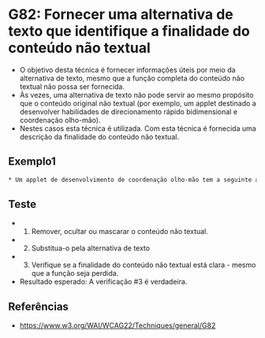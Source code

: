 # G82: Fornecer uma alternativa de texto que identifique a finalidade do conteúdo não textual
* O objetivo desta técnica é fornecer informações úteis por meio da alternativa de texto, mesmo que a função completa do conteúdo não textual não possa ser fornecida.
* Às vezes, uma alternativa de texto não pode servir ao mesmo propósito que o conteúdo original não textual (por exemplo, um applet destinado a desenvolver habilidades de direcionamento rápido bidimensional e coordenação olho-mão).
* Nestes casos esta técnica é utilizada. Com esta técnica é fornecida uma descrição da finalidade do conteúdo não textual.

## Exemplo1
```html
* Um applet de desenvolvimento de coordenação olho-mão tem a seguinte alternativa de texto "Applet que usa o mouse e alvos móveis para desenvolver a coordenação olho-mão"
```

## Teste
* 1. Remover, ocultar ou mascarar o conteúdo não textual.
* 2. Substitua-o pela alternativa de texto
* 3. Verifique se a finalidade do conteúdo não textual está clara - mesmo que a função seja perdida.
* Resultado esperado: A verificação #3 é verdadeira.

## Referências
* https://www.w3.org/WAI/WCAG22/Techniques/general/G82